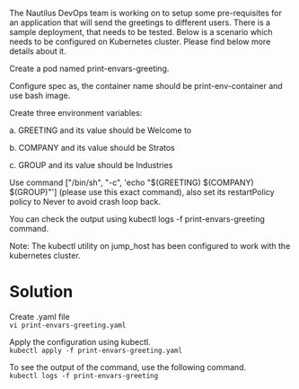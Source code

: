 The Nautilus DevOps team is working on to setup some pre-requisites for an application that will send the greetings to different users. There is a sample deployment, that needs to be tested. Below is a scenario which needs to be configured on Kubernetes cluster. Please find below more details about it.


Create a pod named print-envars-greeting.

Configure spec as, the container name should be print-env-container and use bash image.

Create three environment variables:

a. GREETING and its value should be Welcome to

b. COMPANY and its value should be Stratos

c. GROUP and its value should be Industries

Use command ["/bin/sh", "-c", 'echo "$(GREETING) $(COMPANY) $(GROUP)"'] (please use this exact command), also set its restartPolicy policy to Never to avoid crash loop back.

You can check the output using kubectl logs -f print-envars-greeting command.


Note: The kubectl utility on jump_host has been configured to work with the kubernetes cluster.


# Solution
Create .yaml file  
`vi print-envars-greeting.yaml`   

Apply the configuration using kubectl.  
`kubectl apply -f print-envars-greeting.yaml`   

To see the output of the command, use the following command.  
`kubectl logs -f print-envars-greeting`  
